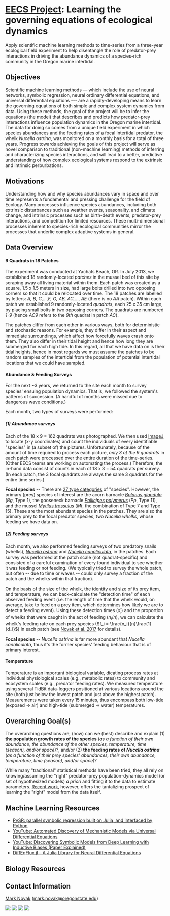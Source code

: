 # [EECS Project](https://eecs.oregonstate.edu/capstone/submission/pages/viewSingleProject.php?id=OMNUwhMqUjpqahZh): Learning the governing equations of ecological dynamics
Apply scientific machine learning methods to time-series from a three-year ecological field experiment to help disentangle the role of predator-prey interactions in driving the abundance dynamics of a species-rich community in the Oregon marine intertidal.

## Objectives
Scientific machine learning methods — which include the use of neural networks, symbolic regression, neural ordinary differential equations, and universal differential equations --- are a rapidly-developing means to learn the governing equations of both simple and complex system dynamics from data. Using these methods, the goal of the project will be to infer the equations (the model) that describes and predicts how predator-prey interactions influence population dynamics in the Oregon marine intertidal. The data for doing so comes from a unique field experiment in which species abundances and the feeding rates of a focal intertidal predator, the whelk _Nucella ostrina_, was monitored on a monthly basis for a total of three years. Progress towards achieving the goals of this project will serve as novel comparison to traditional (non-machine learning) methods of inferring and characterizing species interactions, and will lead to a better, predictive understanding of how complex ecological systems respond to the extrinsic and intrinsic perburbations.

## Motivations
Understanding how and why species abundances vary in space and over time represents a fundamental and pressing challenge for the field of Ecology. Many processes influence species abundances, including both extrinsic disturbances such as weather events, seasonality, and climate change, and intrinsic processes such as birth-death events, predator-prey interactions, and competition for limited resources. These multi-dimensional processes inherent to species-rich ecological communities mirror the processes that underlie complex adaptive systems in general.

## Data Overview
#### 9 Quadrats in 18 Patches
The experiment was conducted at Yachats Beach, OR.  In July 2013, we established 18 randomly-located _patches_ in the mussel bed of this site by scraping away all living material within them.  Each patch was created as a square, 1.5 x 1.5 meters in size, had large bolts drilled into two opposing corners so that it could be relocated over time.  The 18 patches are labelled by letters: _A, B, C,...,F, G, AB, AC,..., AE_ (there is no _AA_ patch).  Within each patch we established 9 randomly-located _quadrats_, each 25 x 35 cm large, by placing small bolts in two opposing corners.  The quadrats are numbered _1-9_ (hence _AC9_ refers to the _9th_ quadrat in patch _AC_).

The patches differ from each other in various ways, both for deterministic and stochastic reasons.  For example, they differ in their aspect and immediate surroundings, which affect how forcefully waves crash onto them. They also differ in their tidal height and hence how long they are submerged for each high tide. In this regard, all that we have data on is their tidal heights, hence in most regards we must assume the patches to be random samples of the intertidal from the population of potential intertidal locations that we could have sampled.

#### Abundance & Feeding Surveys
For the next ~3 years, we returned to the site each month to survey species' ensuing population dynamics.  That is, we followed the system's patterns of succession.  (A handful of months were missed due to dangerous wave conditions.)

Each month, two types of surveys were performed:

##### (1) _Abundance surveys_
Each of the 18 x 9 = 162 quadrats was photographed.  We then used [ImageJ](https://imagej.nih.gov/ij/index.html) to locate (x-y coordinates) and count the individuals of every identifiable "species" in (a subset of) the pictures.  Unfortunately, because of the amount of time required to process each picture, _only 3 of the 9 quadrats_ in each patch were processed over the entire duration of the time-series.  (Other EECS teams are working on automating the process.)  Therefore, the in-hand data consist of counts in each of 18 x 3 = 54 quadrats per survey.  (In each patch, the 3 focal quadrats are always the same 3 quadrats for the entire time series.)

**Focal species** -- There are [27 type categories](/data/data_orig/ExpPatch_SpeciesTypesID.txt) of "species".  However, the primary (prey) species of interest are the acorn barnacle [_Balanus glandula_](https://inverts.wallawalla.edu/Arthropoda/Crustacea/Maxillopoda/Cirripedia/Balanus_glandula.html) (_Bg_, Type 1), the gooseneck barnacle [_Pollicipes polymerus_](https://www.centralcoastbiodiversity.org/goose-neck-barnacle-bull-pollicipes-polymerus.html) (_Pp_, Type 11), and the mussel [_Mytilus trossulus_](https://www.centralcoastbiodiversity.org/pacific-blue-mussel-bull-mytilus-trossulus.html) (_Mt_, the combination of Type 7 and Type 15).  These are the most abundant species in the patches.  They are also the primary prey to the focal predator species, two _Nucella whelks_, whose feeding we have data on.

##### (2) _Feeding surveys_
Each month, we also performed feeding surveys of two predatory snails (whelks), [_Nucella ostrina_](https://www.centralcoastbiodiversity.org/northern-striped-dogwinkle-bull-nucella-ostrina.html) and [_Nucella canaliculata_](https://inverts.wallawalla.edu/Mollusca/Gastropoda/Prosobranchia/Order_Neogastropoda/Suborder_Rachiglossa/Family_Nucellidae/Nucella_canaliculata.html), in the patches.  Each survey was performed at the patch scale (not quadrat-specific) and consisted of a careful examination of every found individual to see whether it was feeding or not feeding.  (We typically tried to survey the whole patch, but often -- due to time or waves -- could only survey a fraction of the patch and the whelks within that fraction).

On the basis of the size of the whelk, the identity and size of its prey item, and temperature, we can back-calculate the "detection time" of each observed feeding event (i.e. the length of time that the whelk would, on average, take to feed on a prey item, which determines how likely we are to detect a feeding event).  Using these detection times ($d_i$) and the proportion of whelks that were caught in the act of feeding ($n_i / n$), we can calculate the whelk's feeding rate on each prey species ($f_i = \frac{n_i}{n}\frac{1}{d_i}$) in each patch (see [Novak et al. 2017](https://novaklabosu.github.io/publication/novak-2017-mo/) for details).

**Focal species** -- _Nucella ostrina_ is far more abundant that _Nucella canaliculata_, thus it's the former species' feeding behaviour that is of primary interest.

#### Temperature
Temperature is an important biological variable, dicating process rates at individual physiological scales (e.g., metabolic rates) to community and ecosystem scales (e.g., predator feeding rates).  We measured temperature using several TidBit data-loggers positioned at various locations around the site (both just below the lowest patch and just above the highest patch).  Measurements were taken every 15 minutes, thus encompass both low-tide (exposed => air) and high-tide (submerged => water) temperatures.

## Overarching Goal(s)
The overarching questions are, (how) can we (best) describe and explain
 (1) **the population growth rates of the species** (_as a function of their own abundance, the abundance of the other species, temperature, time (season), and/or space_)?,
 and/or
 (2) **the feeding rates of _Nucella ostrina_**  (_as a function of their prey species' abundances, their own abundance, temperature, time (season), and/or space_)?

While many "traditional" statistical methods have been tried, they all rely on knowing/assuming the "right" predator-prey population-dynamics model (or set of hypothesized models) _a priori_ and fitting it to the data to estimate parameters. [Recent work](https://royalsocietypublishing.org/doi/10.1098/rspb.2018.0422), however, offers the tantalizing prospect of learning the "right" model from the data itself.


## Machine Learning Resources
- [PySR: parallel symbolic regression built on Julia, and interfaced by Python](https://github.com/MilesCranmer/PySR)
- [YouTube: Automated Discovery of Mechanistic Models via Universal Differential Equations](https://www.youtube.com/watch?v=AKwqJxhKkoA)
- [YouTube: Discovering Symbolic Models from Deep Learning with Inductive Biases (Paper Explained)](https://www.youtube.com/watch?v=LMb5tvW-UoQ)
- [DiffEqFlux.jl – A Julia Library for Neural Differential Equations](https://julialang.org/blog/2019/01/fluxdiffeq/)

## Biology Resources


## Contact Information
[Mark Novak](https://novaklabosu.github.io) (mark.novak@oregonstate.edu)

![](readme_imgs/patches.png)
![](readme_imgs/species.png)
![](readme_imgs/nucella_on_mytilus.png)
![](readme_imgs/nucella_on_lottia.png)
